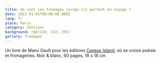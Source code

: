 ```yaml
---
title: Où vont les fromages lorsqu'ils partent en voyage ?
date: 2022-01-01T00:00:00.000Z
lang: fr
place: Paris
category: éditions
background: rgb(210, 232, 255)
gallery: fromages
---
```

Un livre de Manu Gault pour les éditions [Caseus Island](https://editionscaseusisland.fr/), où se croise poésie et fromageries. Noir & blanc, 60 pages, 18 x 18 cm 
